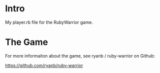 Intro
=====
My player.rb file for the RubyWarrior game.

The Game
========

For more informaiton about the game, see ryanb / ruby-warrior on Github:

https://github.com/ryanb/ruby-warrior

